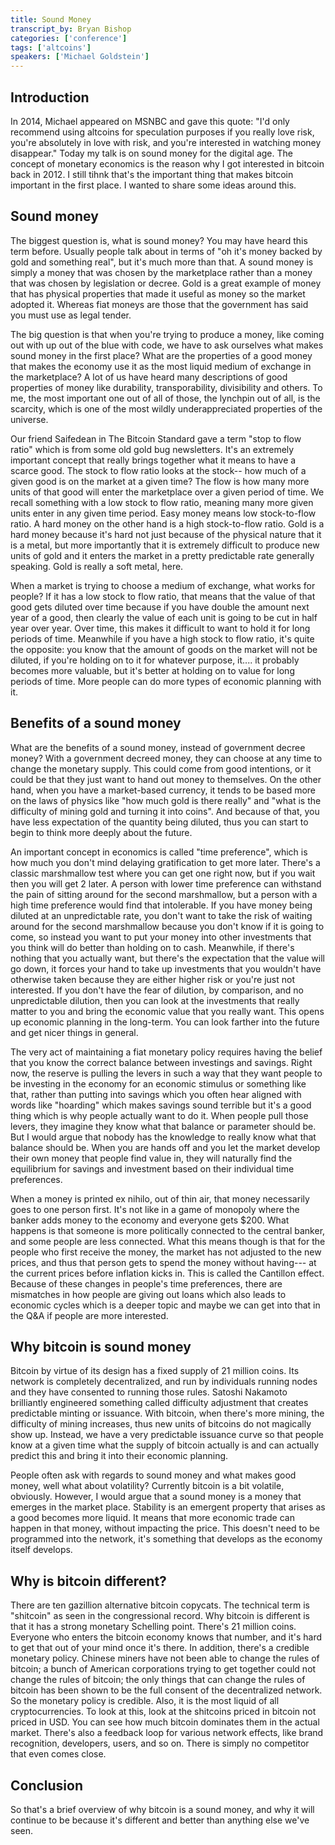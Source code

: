 ```yaml
---
title: Sound Money
transcript_by: Bryan Bishop
categories: ['conference']
tags: ['altcoins']
speakers: ['Michael Goldstein']
---
```

## Introduction

In 2014, Michael appeared on MSNBC and gave this quote: "I'd only recommend using altcoins for speculation purposes if you really love risk, you're absolutely in love with risk, and you're interested in watching money disappear." Today my talk is on sound money for the digital age. The concept of monetary economics is the reason why I got interested in bitcoin back in 2012. I still tihnk that's the important thing that makes bitcoin important in the first place. I wanted to share some ideas around this.

## Sound money

The biggest question is, what is sound money? You may have heard this term before. Usually people talk about in terms of "oh it's money backed by gold and something real", but it's much more than that. A sound money is simply a money that was chosen by the marketplace rather than a money that was chosen by legislation or decree. Gold is a great example of money that has physical properties that made it useful as money so the market adopted it. Whereas fiat moneys are those that the government has said you must use as legal tender.

The big question is that when you're trying to produce a money, like coming out with up out of the blue with code, we have to ask ourselves what makes sound money in the first place? What are the properties of a good money that makes the economy use it as the most liquid medium of exchange in the marketplace? A lot of us have heard many descriptions of good properties of money like durability, transporability, divisibility and others. To me, the most important one out of all of those, the lynchpin out of all, is the scarcity, which is one of the most wildly underappreciated properties of the universe.

Our friend Saifedean in The Bitcoin Standard gave a term "stop to flow ratio" which is from some old gold bug newsletters. It's an extremely important concept that really brings together what it means to have a scarce good. The stock to flow ratio looks at the stock-- how much of a given good is on the market at a given time? The flow is how many more units of that good will enter the marketplace over a given period of time. We recall something with a low stock to flow ratio, meaning many more given units enter in any given time period. Easy money means low stock-to-flow ratio. A hard money on the other hand is a high stock-to-flow ratio. Gold is a hard money because it's hard not just because of the physical nature that it is a metal, but more importantly that it is extremely difficult to produce new units of gold and it enters the market in a pretty predictable rate generally speaking. Gold is really a soft metal, here.

When a market is trying to choose a medium of exchange, what works for people? If it has a low stock to flow ratio, that means that the value of that good gets diluted over time because if you have double the amount next year of a good, then clearly the value of each unit is going to be cut in half year over year. Over time, this makes it difficult to want to hold it for long periods of time. Meanwhile if you have a high stock to flow ratio, it's quite the opposite: you know that the amount of goods on the market will not be diluted, if you're holding on to it for whatever purpose, it.... it probably becomes more valuable, but it's better at holding on to value for long periods of time. More people can do more types of economic planning with it.

## Benefits of a sound money

What are the benefits of a sound money, instead of government decree money? With a government decreed money, they can choose at any time to change the monetary supply. This could come from good intentions, or it could be that they just want to hand out money to themselves. On the other hand, when you have a market-based currency, it tends to be based more on the laws of physics like "how much gold is there really" and "what is the difficulty of mining gold and turning it into coins". And because of that, you have less expectation of the quantity being diluted, thus you can start to begin to think more deeply about the future.

An important concept in economics is called "time preference", which is how much you don't mind delaying gratification to get more later. There's a classic marshmallow test where you can get one right now, but if you wait then you will get 2 later. A person with lower time preference can withstand the pain of sitting around for the second marshmallow, but a person with a high time preference would find that intolerable. If you have money being diluted at an unpredictable rate, you don't want to take the risk of waiting around for the second marshmallow because you don't know if it is going to come, so instead you want to put your money into other investments that you think will do better than holding on to cash. Meanwhile, if there's nothing that you actually want, but there's the expectation that the value will go down, it forces your hand to take up investments that you wouldn't have otherwise taken because they are either higher risk or you're just not interested. If you don't have the fear of dilution, by comparison, and no unpredictable dilution, then you can look at the investments that really matter to you and bring the economic value that you really want. This opens up economic planning in the long-term. You can look farther into the future and get nicer things in general.

The very act of maintaining a fiat monetary policy requires having the belief that you know the correct balance between investings and savings. Right now, the reserve is pulling the levers in such a way that they want people to be investing in the economy for an economic stimulus or something like that, rather than putting into savings which you often hear aligned with words like "hoarding" which makes savings sound terrible but it's a good thing which is why people actually want to do it. When people pull those levers, they imagine they know what that balance or parameter should be. But I would argue that nobody has the knowledge to really know what that balance should be. When you are hands off and you let the market develop their own money that people find value in, they will naturally find the equilibrium for savings and investment based on their individual time preferences.

When a money is printed ex nihilo, out of thin air, that money necessarily goes to one person first. It's not like in a game of monopoly where the banker adds money to the economy and everyone gets $200. What happens is that someone is more politically connected to the central banker, and some people are less connected. What this means though is that for the people who first receive the money, the market has not adjusted to the new prices, and thus that person gets to spend the money without having--- at the current prices before inflation kicks in. This is called the Cantillon effect. Because of these changes in people's time preferences, there are mismatches in how people are giving out loans which also leads to economic cycles which is a deeper topic and maybe we can get into that in the Q&A if people are more interested.

## Why bitcoin is sound money

Bitcoin by virtue of its design has a fixed supply of 21 million coins. Its network is completely decentralized, and run by individuals running nodes and they have consented to running those rules. Satoshi Nakamoto brilliantly engineered something called difficulty adjustment that creates predictable minting or issuance. With bitcoin, when there's more mining, the difficulty of mining increases, thus new units of bitcoins do not magically show up. Instead, we have a very predictable issuance curve so that people know at a given time what the supply of bitcoin actually is and can actually predict this and bring it into their economic planning.

People often ask with regards to sound money and what makes good money, well what about volatility? Currently bitcoin is a bit volatile, obviously. However, I would argue that a sound money is a money that emerges in the market place. Stability is an emergent property that arises as a good becomes more liquid. It means that more economic trade can happen in that money, without impacting the price. This doesn't need to be programmed into the network, it's something that develops as the economy itself develops.

## Why is bitcoin different?

There are ten gazillion alternative bitcoin copycats. The technical term is "shitcoin" as seen in the congressional record. Why bitcoin is different is that it has a strong monetary Schelling point. There's 21 million coins. Everyone who enters the bitcoin economy knows that number, and it's hard to get that out of your mind once it's there. In addition, there's a credible monetary policy. Chinese miners have not been able to change the rules of bitcoin; a bunch of American corporations trying to get together could not change the rules of bitcoin; the only things that can change the rules of bitcoin has been shown to be the full consent of the decentralized network. So the monetary policy is credible. Also, it is the most liquid of all cryptocurrencies. To look at this, look at the shitcoins priced in bitcoin not priced in USD. You can see how much bitcoin dominates them in the actual market. There's also a feedback loop for various network effects, like brand recognition, developers, users, and so on. There is simply no competitor that even comes close.


## Conclusion

So that's a brief overview of why bitcoin is a sound money, and why it will continue to be because it's different and better than anything else we've seen.

